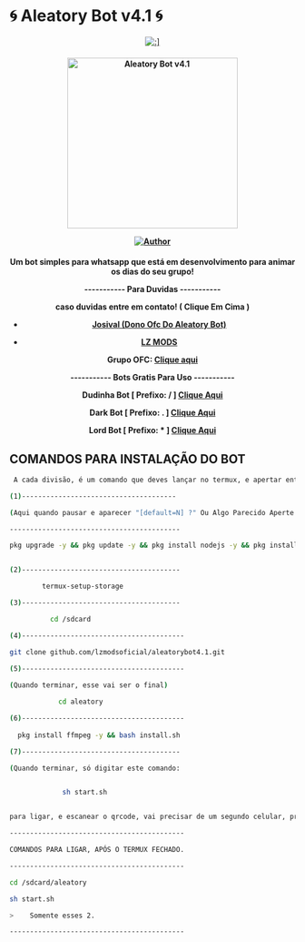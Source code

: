# 🌀 Aleatory Bot v4.1 🌀
<div align="center">
</div>
<p align="center">
  <a href="https://github.com/lzmodsoficial/aleatorybot4.1"><img title=":]" src="https://img.shields.io/badge/:]-LZ DOMINA BB-red.svg?style=for-the-badge&logo=github" /></a>
  <h4 align="center">
<img src="https://telegra.ph/file/249a1ac9ecb5fbfb4c9cc.jpg" alt="Aleatory Bot v4.1 " width="300" />

</div>
<p align="center">
  <a href="https://github.com/lzmodsoficial/aleatorybot4.1"><img title="Author" src="https://img.shields.io/badge/Author-Aleatory-red.svg?style=for-the-badge&logo=github" /></a>
  <h4 align="center">

Um bot simples para whatsapp que está em desenvolvimento para animar os dias do seu grupo!
  
    
    
----------- Para Duvidas -----------
    
caso duvidas entre em contato! ( Clique Em Cima )
    
- [Josival (Dono Ofc Do Aleatory Bot)](https://wa.me/558198923680)
    
- [LZ MODS](https://wa.me/556284944742)
    
Grupo OFC: [Clique aqui](https://chat.whatsapp.com/CMsL8gkLCN4CxeRwGEFtYA)
    
----------- Bots Gratis Para Uso -----------

Dudinha Bot [ Prefixo: / ] [Clique Aqui](https://wa.me/5527988032033)
    
Dark Bot [ Prefixo: . ] [Clique Aqui](https://wa.me/556285022734)
    
Lord Bot [ Prefixo: * ] [Clique Aqui](https://wa.me/556291307572)
    

## COMANDOS PARA INSTALAÇÃO DO BOT
```bash
 A cada divisão, é um comando que deves lançar no termux, e apertar enter, junto mesmo, da fórma que tiver.

(1)--------------------------------------

(Aqui quando pausar e aparecer "[default=N] ?" Ou Algo Parecido Aperte Enter Ok?)

------------------------------------------

pkg upgrade -y && pkg update -y && pkg install nodejs -y && pkg install nodejs-lts -y && pkg install wget -y && pkg install git -y && pkg install python -y


(2)---------------------------------------

        termux-setup-storage 

(3)---------------------------------------

          cd /sdcard

(4)----------------------------------------

git clone github.com/lzmodsoficial/aleatorybot4.1.git

(5)----------------------------------------
    
(Quando terminar, esse vai ser o final)

            cd aleatory

(6)----------------------------------------
    
  pkg install ffmpeg -y && bash install.sh

(7)---------------------------------------

(Quando terminar, só digitar este comando:


             sh start.sh 


para ligar, e escanear o qrcode, vai precisar de um segundo celular, pra tirar a foto do qrcode e utilizar como base, para escanear a foto que você tirou, com um whatsapp secundário, e escanear a foto, através do WhatsApp web, que fica nos 3 pontinhos do WhatsApp, ou pode se chamar, aparelhos conectados, ou linked devices.)

-------------------------------------------

COMANDOS PARA LIGAR, APÓS O TERMUX FECHADO. 

-------------------------------------------

cd /sdcard/aleatory 

sh start.sh 

>    Somente esses 2.

-------------------------------------------
```
    
    
